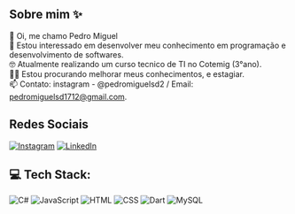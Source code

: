 ## Sobre mim ✨

👋 Oi, me chamo Pedro Miguel  
💬 Estou interessado em desenvolver meu conhecimento em programação e desenvolvimento de softwares.  
🤓 Atualmente realizando um curso tecnico de TI no Cotemig (3°ano).  
👨‍💼 Estou procurando melhorar meus conhecimentos, e estagiar.  
📫 Contato: instagram - @pedromiguelsd2 / Email: pedromiguelsd1712@gmail.com.  

## Redes Sociais

[![Instagram](https://img.shields.io/badge/Instagram-%23E4405F.svg?logo=Instagram&logoColor=white)](https://instagram.com/pedromiguelsd2) [![LinkedIn](https://img.shields.io/badge/LinkedIn-%230077B5.svg?logo=linkedin&logoColor=white)](https://linkedin.com)

## 💻 Tech Stack:
![C#](https://img.shields.io/badge/c%23-%23239120.svg?style=for-the-badge&logo=csharp&logoColor=white) ![JavaScript](https://img.shields.io/badge/javascript-%23323330.svg?style=for-the-badge&logo=javascript&logoColor=%23F7DF1E) ![HTML](https://img.shields.io/badge/html5-%23E34F26.svg?style=for-the-badge&logo=html5&logoColor=white) ![CSS](https://img.shields.io/badge/css3-%231572B6.svg?style=for-the-badge&logo=css3&logoColor=white) ![Dart](https://img.shields.io/badge/dart-%230175C2.svg?style=for-the-badge&logo=dart&logoColor=white) ![MySQL](https://img.shields.io/badge/mysql-4479A1.svg?style=for-the-badge&logo=mysql&logoColor=white)
<!--
**PedroMiguel1712/PedroMiguel1712** is a ✨ _special_ ✨ repository because its `README.md` (this file) appears on your GitHub profile.

Here are some ideas to get you started:

- 🔭 I’m currently working on ...
- 🌱 I’m currently learning ...
- 👯 I’m looking to collaborate on ...
- 🤔 I’m looking for help with ...
- 💬 Ask me about ...
- 📫 How to reach me: ...
- 😄 Pronouns: ...
- ⚡ Fun fact: ...
-->
